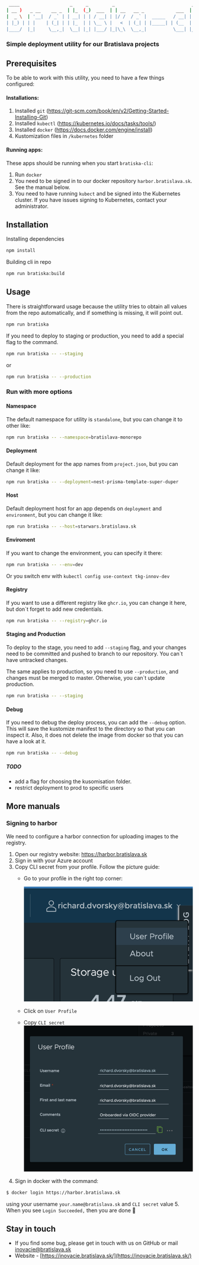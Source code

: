 ```bash
 ____                   _     _         _                             _   _ 
| __ )   _ __    __ _  | |_  (_)  ___  | | __   __ _            ___  | | (_)
|  _ \  | '__|  / _` | | __| | | / __| | |/ /  / _` |  _____   / __| | | | |
| |_) | | |    | (_| | | |_  | | \__ \ |   <  | (_| | |_____| | (__  | | | |
|____/  |_|     \__,_|  \__| |_| |___/ |_|\_\  \__,_|          \___| |_| |_|
```
### Simple deployment utility for our Bratislava projects

## Prerequisites
To be able to work with this utility, you need to have a few things configured:

#### Installations:
1. Installed `git` (https://git-scm.com/book/en/v2/Getting-Started-Installing-Git)
2. Installed `kubectl` (https://kubernetes.io/docs/tasks/tools/)
3. Installed `docker` (https://docs.docker.com/engine/install)
4. Kustomization files in `/kubernetes` folder


#### Running apps:
These apps should be running when you start `bratiska-cli`:
1. Run `docker`
2. You need to be signed in to our docker repository `harbor.bratislava.sk`. See the manual below.
3. You need to have running `kubect` and be signed into the Kubernetes cluster. If you have issues signing to Kubernetes, contact your administrator.


## Installation

Installing dependencies
```bash
npm install
```

Building cli in repo
```bash
npm run bratiska:build
```

## Usage
There is straightforward usage because the utility tries to obtain all values from the repo automatically, and if something is missing, it will point out.
```bash
npm run bratiska
```

If you need to deploy to staging or production, you need to add a special flag to the command.
```bash
npm run bratiska -- --staging
```
or
```bash
npm run bratiska -- --production
```

### Run with more options

#### Namespace
The default namespace for utility is `standalone`, but you can change it to other like:
```bash
npm run bratiska -- --namespace=bratislava-monorepo
```

#### Deployment
Default deployment for the app names from `project.json`, but you can change it like:
```bash
npm run bratiska -- --deployment=nest-prisma-template-super-duper
```

#### Host
Default deployment host for an app depends on `deployment` and `environment`, but you can change it like:
```bash
npm run bratiska -- --host=starwars.bratislava.sk
```

#### Enviroment
If you want to change the environment, you can specify it there:
```bash
npm run bratiska -- --env=dev
```
Or you switch env with `kubectl config use-context tkg-innov-dev`

#### Registry
If you want to use a different registry like `ghcr.io`, you can change it here, but don`t forget to add new credentials.
```bash
npm run bratiska -- --registry=ghcr.io
```

#### Staging and Production
To deploy to the stage, you need to add `--staging` flag, and your changes need to be committed and pushed to branch to our repository. You can`t have untracked changes.

The same applies to production, so you need to use `--production`, and changes must be merged to master. Otherwise, you can`t update production.

```bash
npm run bratiska -- --staging
```

#### Debug
If you need to debug the deploy process, you can add the `--debug` option. This will save the kustomize manifest to the directory so that you can inspect it. Also, it does not delete the image from docker so that you can have a look at it.

```bash
npm run bratiska -- --debug
```

##### TODO
- add a flag for choosing the kusomisation folder.
- restrict deployment to prod to specific users

## More manuals

### Signing to harbor

We need to configure a harbor connection for uploading images to the registry.

1. Open our registry website: https://harbor.bratislava.sk
2. Sign in with your Azure account
3. Copy CLI secret from your profile. Follow the picture guide:
   - Go to your profile in the right top corner:
   
     ![alt text](./public/readme/user.png)
   
   - Click on `User Profile`
   - Copy `CLI secret`
     ![alt text](./public/readme/profile.png)
4. Sign in docker with the command:
```bash
$ docker login https://harbor.bratislava.sk
```
using your username `your.name@bratislava.sk` and `CLI secret` value
5. When you see `Login Succeeded,` then you are done 👏


## Stay in touch
- If you find some bug, please get in touch with us on GitHub or mail inovacie@bratislava.sk
- Website - [https://inovacie.bratislava.sk/](https://inovacie.bratislava.sk/)
